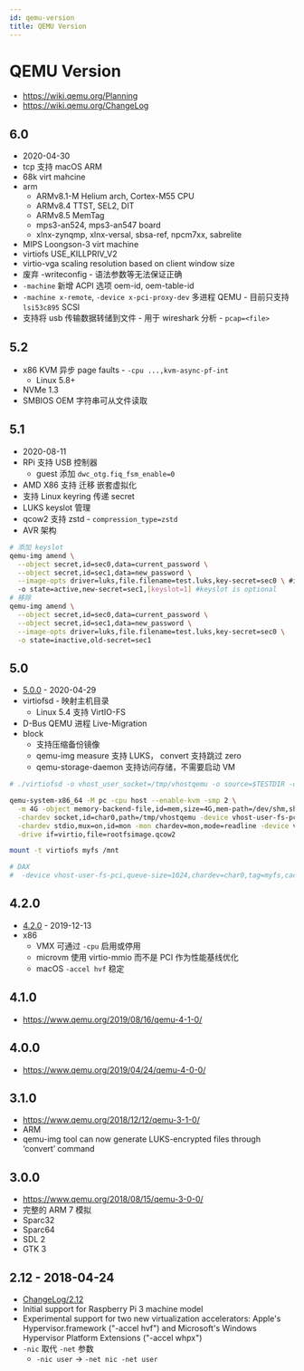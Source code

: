 ```yaml
---
id: qemu-version
title: QEMU Version
---
```


# QEMU Version

- https://wiki.qemu.org/Planning
- https://wiki.qemu.org/ChangeLog

## 6.0

- 2020-04-30
- tcp 支持 macOS ARM
- 68k virt mahcine
- arm
  - ARMv8.1-M Helium arch, Cortex-M55 CPU
  - ARMv8.4 TTST, SEL2, DIT
  - ARMv8.5 MemTag
  - mps3-an524, mps3-an547 board
  - xlnx-zynqmp, xlnx-versal, sbsa-ref, npcm7xx, sabrelite
- MIPS Loongson-3 virt machine
- virtiofs USE_KILLPRIV_V2
- virtio-vga scaling resolution based on client window size
- 废弃 -writeconfig - 语法参数等无法保证正确
- `-machine` 新增 ACPI 选项 oem-id, oem-table-id
- `-machine x-remote`, `-device x-pci-proxy-dev` 多进程 QEMU - 目前只支持 `lsi53c895` SCSI
- 支持将 usb 传输数据转储到文件 - 用于 wireshark 分析 - `pcap=<file>`

## 5.2

- x86 KVM 异步 page faults - `-cpu ...,kvm-async-pf-int`
  - Linux 5.8+
- NVMe 1.3
- SMBIOS OEM 字符串可从文件读取

## 5.1

- 2020-08-11
- RPi 支持 USB 控制器
  - guest 添加 `dwc_otg.fiq_fsm_enable=0`
- AMD X86 支持 迁移 嵌套虚拟化
- 支持 Linux keyring 传递 secret
- LUKS keyslot 管理
- qcow2 支持 zstd - `compression_type=zstd`
- AVR 架构

```bash
# 添加 keyslot
qemu-img amend \
  --object secret,id=sec0,data=current_password \
  --object secret,id=sec1,data=new_password \
  --image-opts driver=luks,file.filename=test.luks,key-secret=sec0 \ #image has to be opened with --image-opts to pass current secret
  -o state=active,new-secret=sec1,[keyslot=1] #keyslot is optional
# 移除
qemu-img amend \
  --object secret,id=sec0,data=current_password \
  --object secret,id=sec1,data=new_password \
  --image-opts driver=luks,file.filename=test.luks,key-secret=sec0 \
  -o state=inactive,old-secret=sec1
```

## 5.0

- [5.0.0](https://www.qemu.org/2020/04/29/qemu-5-0-0/) - 2020-04-29
- virtiofsd - 映射主机目录
  - Linux 5.4 支持 VirtIO-FS
- D-Bus QEMU 进程 Live-Migration
- block
  - 支持压缩备份镜像
  - qemu-img measure 支持 LUKS， convert 支持跳过 zero
  - qemu-storage-daemon 支持访问存储，不需要启动 VM

```bash
# ./virtiofsd -o vhost_user_socket=/tmp/vhostqemu -o source=$TESTDIR -o cache=always

qemu-system-x86_64 -M pc -cpu host --enable-kvm -smp 2 \
  -m 4G -object memory-backend-file,id=mem,size=4G,mem-path=/dev/shm,share=on -numa node,memdev=mem \
  -chardev socket,id=char0,path=/tmp/vhostqemu -device vhost-user-fs-pci,queue-size=1024,chardev=char0,tag=myfs \
  -chardev stdio,mux=on,id=mon -mon chardev=mon,mode=readline -device virtio-serial-pci -device virtconsole,chardev=mon -vga none -display none \
  -drive if=virtio,file=rootfsimage.qcow2

mount -t virtiofs myfs /mnt

# DAX
#  -device vhost-user-fs-pci,queue-size=1024,chardev=char0,tag=myfs,cache-size=2G
```

## 4.2.0

- [4.2.0](https://www.qemu.org/2019/12/13/qemu-4-2-0/) - 2019-12-13
- x86
  - VMX 可通过 `-cpu` 启用或停用
  - microvm 使用 virtio-mmio 而不是 PCI 作为性能基线优化
  - macOS `-accel hvf` 稳定

## 4.1.0

- https://www.qemu.org/2019/08/16/qemu-4-1-0/

## 4.0.0

- https://www.qemu.org/2019/04/24/qemu-4-0-0/

## 3.1.0

- https://www.qemu.org/2018/12/12/qemu-3-1-0/
- ARM
- qemu-img tool can now generate LUKS-encrypted files through ‘convert’ command

## 3.0.0

- https://www.qemu.org/2018/08/15/qemu-3-0-0/
- 完整的 ARM 7 模拟
- Sparc32
- Sparc64
- SDL 2
- GTK 3

## 2.12 - 2018-04-24

- [ChangeLog/2.12](https://wiki.qemu.org/ChangeLog/2.12)
- Initial support for Raspberry Pi 3 machine model
- Experimental support for two new virtualization accelerators: Apple's Hypervisor.framework ("-accel hvf") and Microsoft's Windows Hypervisor Platform Extensions ("-accel whpx")
- `-nic` 取代 `-net` 参数
  - `-nic user` -> `-net nic -net user`
